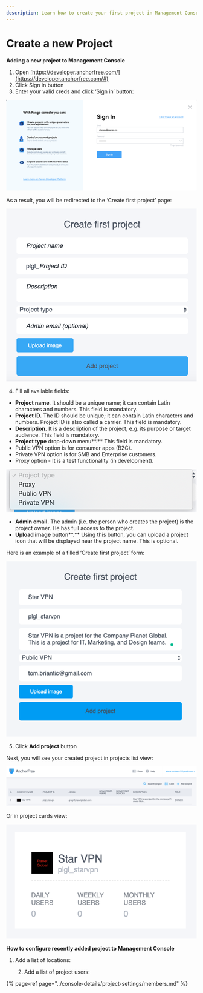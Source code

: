 ```yaml
---
description: Learn how to create your first project in Management Console
---
```


# Create a new Project

**Adding a new project to Management Console**

1. Open [https://developer.anchorfree.com/](https://developer.anchorfree.com/#)
2. Click Sign in button
3. Enter your valid creds and click ‘Sign in’ button:

![](../.gitbook/assets/signin.png)

As a result, you will be redirected to the ‘Create first project’ page:

![](../.gitbook/assets/empty_create_first_project_form.png)

4. Fill all available fields:

* **Project name**. It should be a unique name; it can contain Latin characters and numbers. This field is mandatory.
* **Project ID.** The ID should be unique; it can contain Latin characters and numbers. Project ID is also called a carrier. This field is mandatory.
* **Description.** It is a description of the project, e.g. its purpose or target audience. This field is mandatory.
* **Project type** drop-down menu**.** This field is mandatory.
* Public VPN option is for consumer apps \(B2C\).
* Private VPN option is for SMB and Enterprise customers.
* Proxy option - It is a test functionality \(in development\).

![](../.gitbook/assets/project_type_dropdown.png)

* **Admin email.** The admin \(i.e. the person who creates the project\) is the project owner. He has full access to the project.
* **Upload image** button**.** Using this button, you can upload a project icon that will be displayed near the project name. This is optional.

Here is an example of a filled ‘Create first project’ form:

![](../.gitbook/assets/filled_first_project_form.png)

5. Click **Add project** button

Next, you will see your created project in projects list view:

![](../.gitbook/assets/project_list_view.png)

Or in project cards view:

![](../.gitbook/assets/project_card_view.png)

**How to configure recently added project to Management Console** 

1. Add a list of locations:

    2. Add a list of project users:

{% page-ref page="../console-details/project-settings/members.md" %}





